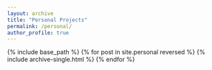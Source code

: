 ```yaml
---
layout: archive
title: "Personal Projects"
permalink: /personal/
author_profile: true
---
```

{% include base_path %}
{% for post in site.personal reversed %}
  {% include archive-single.html %}
{% endfor %}
